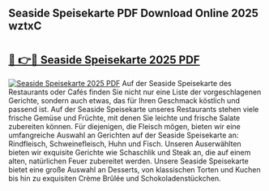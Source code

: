 ## Seaside Speisekarte PDF Download Online 2025 wztxC

# <h2><a href="http://gc9nys.nevu.top/?p=Seaside+Speisekarte">🔗 👉🔴 Seaside Speisekarte 2025 PDF</a></h2>

[![Seaside Speisekarte 2025 PDF](https://i.imgur.com/dBaPXMq.png)](http://gc9nys.nevu.top/?p=Seaside+Speisekarte)
Auf der Seaside Speisekarte des Restaurants oder Cafés finden Sie nicht nur eine Liste der vorgeschlagenen Gerichte, sondern auch etwas, das für Ihren Geschmack köstlich und passend ist. Auf der Seaside Speisekarte unseres Restaurants stehen viele frische Gemüse und Früchte, mit denen Sie leichte und frische Salate zubereiten können. Für diejenigen, die Fleisch mögen, bieten wir eine umfangreiche Auswahl an Gerichten auf der Seaside Speisekarte an: Rindfleisch, Schweinefleisch, Huhn und Fisch. Unseren Auserwählten bieten wir exquisite Gerichte wie Schaschlik und Steak an, die auf einem alten, natürlichen Feuer zubereitet werden. Unsere Seaside Speisekarte bietet eine große Auswahl an Desserts, von klassischen Torten und Kuchen bis hin zu exquisiten Crème Brûlée und Schokoladenstückchen.
